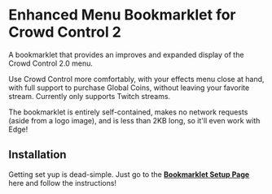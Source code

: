 # Enhanced Menu Bookmarklet for Crowd Control 2
A bookmarklet that provides an improves and expanded display of the Crowd Control 2.0 menu.  

Use Crowd Control more comfortably, with your effects menu close at hand, with full support to purchase Global Coins, without leaving your favorite stream.  Currently only supports Twitch streams.

The bookmarklet is entirely self-contained, makes no network requests (aside from a logo image), and is less than 2KB long, so it'll even work with Edge!

## Installation
Getting set yup is dead-simple. Just go to the [**Bookmarklet Setup Page**](https://jayo-exe.github.io/cc2-interact-bookmarklet) here and follow the instructions!